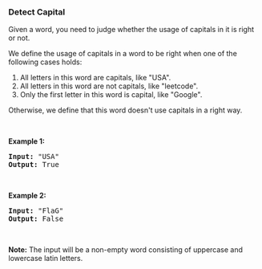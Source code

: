 <h3> Detect Capital </h3>
<div><p>Given a word, you need to judge whether the usage of capitals in it is right or not.</p>

<p>We define the usage of capitals in a word to be right when one of the following cases holds:</p>

<ol>
	<li>All letters in this word are capitals, like "USA".</li>
	<li>All letters in this word are not capitals, like "leetcode".</li>
	<li>Only the first letter in this word is capital, like "Google".</li>
</ol>
Otherwise, we define that this word doesn't use capitals in a right way.

<p>&nbsp;</p>

<p><b>Example 1:</b></p>

<pre><b>Input:</b> "USA"
<b>Output:</b> True
</pre>

<p>&nbsp;</p>

<p><b>Example 2:</b></p>

<pre><b>Input:</b> "FlaG"
<b>Output:</b> False
</pre>

<p>&nbsp;</p>

<p><b>Note:</b> The input will be a non-empty word consisting of uppercase and lowercase latin letters.</p>
</div>